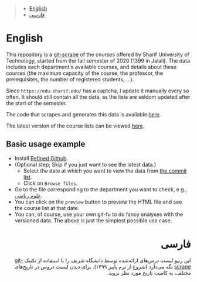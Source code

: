 > -   [English](#english)
> -   [فارسی](#فارسی)

English
=======

This repository is a
    [git-scrape](https://simonwillison.net/2020/Oct/9/git-scraping/) of the courses offered by Sharif University of Technology, started from the fall semester of 2020 (1399 in Jalali). The data includes each department's available courses, and details about these courses (the maximum capacity of the course, the professor, the prerequisites, the number of registered students, ...).

Since `https://edu.sharif.edu/` has a captcha, I update it manually every so often. It should still contain all the data, as the lists are seldom updated after the start of the semester.

The code that scrapes and generates this data is available [here](https://github.com/NightMachinary/.shells/blob/master/scripts/zsh/auto-load/others/scraping/sharif.zsh).

The latest version of the course lists can be viewed [here](https://nightmachinary.github.io/sharif_course_list/).

## Basic usage example

- Install [Refined Github](https://github.com/sindresorhus/refined-github#install).
- (Optional step; Skip if you just want to see the latest data.)
  - Select the date at which you want to view the data from [the commit list](https://github.com/NightMachinary/sharif_course_list/commits/master).
  - Click on `Browse files`.
- Go to the file corresponding to the department you want to check, e.g., [علوم ریاضی](https://github.com/NightMachinary/sharif_course_list/blob/master/%D8%B9%D9%84%D9%88%D9%85%20%D8%B1%DB%8C%D8%A7%D8%B6%DB%8C.html).
- You can click on the `preview` button to preview the HTML file and see the course list at that date.
- You can, of course, use your own git-fu to do fancy analyses with the versioned data. The above is just the simplest possible use case.

<div dir="rtl">

فارسی
=====

این ریپو لیست درس‌های ارائه‌شده توسط دانشگاه شریف را با استفاده از تکنیک [git-scrape](https://simonwillison.net/2020/Oct/9/git-scraping/) نگه می‌دارد (شروع از ترم پاییز ۱۳۹۹). برای دیدن لیست دروس در تاریخ‌های مختلف، به کامیت تاریخ مورد نظر بروید.
